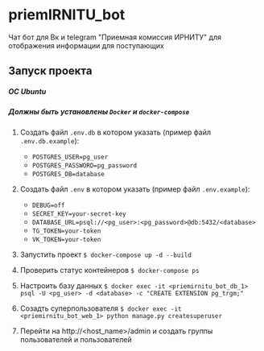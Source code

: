 # priemIRNITU_bot

Чат бот для Вк и telegram "Приемная комиссия ИРНИТУ" для отображения информации для поступающих


## Запуск проекта 
##### ОС Ubuntu
##### *Должны быть установлены* `Docker` *и* `docker-compose`

1. Создать файл `.env.db` в котором указать (пример файл `.env.db.example`):
    - `POSTGRES_USER=pg_user`
    - `POSTGRES_PASSWORD=pg_password`
    - `POSTGRES_DB=database`
3. Создать файл `.env` в котором указать (пример файл `.env.example`):
    - `DEBUG=off`
    - `SECRET_KEY=your-secret-key`
    - `DATABASE_URL=psql://<pg_user>:<pg_password>@db:5432/<database>`
    - `TG_TOKEN=your-token`
    - `VK_TOKEN=your-token`
    
3. Запустить проект `$ docker-compose up -d --build`
4. Проверить статус контейнеров `$ docker-compose ps`
5. Настроить базу данных `$ docker exec -it <priemirnitu_bot_db_1> psql -U <pg_user> -d <database> -c "CREATE EXTENSION pg_trgm;"`
6. Созадть суперпользователя `$ docker exec -it <priemirnitu_bot_web_1> python manage.py createsuperuser`
7. Перейти на http://<host_name>/admin и создать группы пользователей и пользователей
